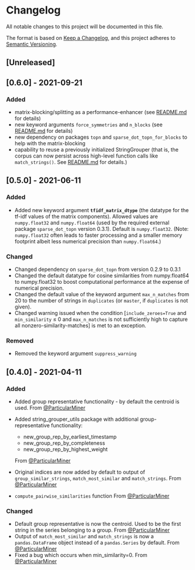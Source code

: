 # Changelog

All notable changes to this project will be documented in this file.

The format is based on [Keep a Changelog](https://keepachangelog.com/en/1.0.0/),
and this project adheres to [Semantic Versioning](https://semver.org/spec/v2.0.0.html).

## [Unreleased]

## [0.6.0] - 2021-09-21

### Added

* matrix-blocking/splitting as a performance-enhancer (see [README.md](https://github.com/Bergvca/string_grouper/tree/master/#performance) for details)
* new keyword arguments `force_symmetries` and `n_blocks` (see [README.md](https://github.com/Bergvca/string_grouper/tree/master/#kwargs) for details)
* new dependency on packages `topn` and `sparse_dot_topn_for_blocks` to help with the matrix-blocking
* capability to reuse a previously initialized StringGrouper (that is, the corpus can now persist across high-level function calls like `match_strings()`.  See [README.md](https://github.com/Bergvca/string_grouper/tree/master/#corpus) for details.)


## [0.5.0] - 2021-06-11

### Added

* Added new keyword argument **`tfidf_matrix_dtype`** (the datatype for the tf-idf values of the matrix components). Allowed values are `numpy.float32` and `numpy.float64` (used by the required external package `sparse_dot_topn` version 0.3.1).  Default is `numpy.float32`.  (Note: `numpy.float32` often leads to faster processing and a smaller memory footprint albeit less numerical precision than `numpy.float64`.)

### Changed

* Changed dependency on `sparse_dot_topn` from version 0.2.9 to 0.3.1
* Changed the default datatype for cosine similarities from numpy.float64 to numpy.float32 to boost computational performance at the expense of numerical precision.
* Changed the default value of the keyword argument `max_n_matches` from 20 to the number of strings in `duplicates` (or `master`, if `duplicates` is not given). 
* Changed warning issued when the condition \[`include_zeroes=True` and `min_similarity` &le; 0 and `max_n_matches` is not sufficiently high to capture all nonzero-similarity-matches\] is met to an exception. 
 
### Removed

* Removed the keyword argument `suppress_warning`

## [0.4.0] - 2021-04-11

### Added

* Added group representative functionality - by default the centroid is used. From [@ParticularMiner](https://github.com/ParticularMiner)
* Added string_grouper_utils package with additional group-representative functionality: 
    * new_group_rep_by_earliest_timestamp
    * new_group_rep_by_completeness
    * new_group_rep_by_highest_weight

    From [@ParticularMiner](https://github.com/ParticularMiner)    
* Original indices are now added by default to output of `group_similar_strings`, `match_most_similar` and `match_strings`.
  From [@ParticularMiner](https://github.com/ParticularMiner)
* `compute_pairwise_similarities` function From [@ParticularMiner](https://github.com/ParticularMiner) 

### Changed

* Default group representative is now the centroid. Used to be the first string in the series belonging to a group.
  From [@ParticularMiner](https://github.com/ParticularMiner)
* Output of `match_most_similar` and `match_strings` is now a `pandas.DataFrame` object instead of a `pandas.Series`
by default. From [@ParticularMiner](https://github.com/ParticularMiner)
* Fixed a bug which occurs when min_similarity=0. From [@ParticularMiner](https://github.com/ParticularMiner)
